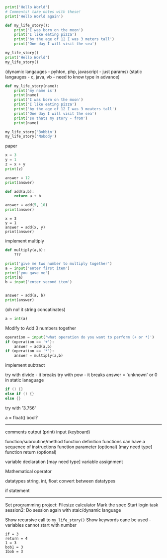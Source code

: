 
```python
print('Hello World')
# Comments! take notes with these!
print('Hello World again')
```

```python
def my_life_story():
    print('I was born on the moon')
    print('I like eating pizza')
    print('by the age of 12 I was 3 meters tall')
    print('One day I will visit the sea')

my_life_story()
print('Hello World')
my_life_story()
```

(dynamic langauges - pyhton, php, javascript - just params)
(static langauges - c, java, vb - need to know type in advance)
```python
def my_life_story(name):
    print('my name is')
    print(name)
    print('I was born on the moon')
    print('I like eating pizza')
    print('by the age of 12 I was 3 meaters tall')
    print('One day I will visit the sea')
    print('so thats my story - from')
    print(name)

my_life_story('Bobbin')
my_life_story('Nobody')
```

paper
```python
x = 3
y = 1
z = x + y
print(z)
```


```python
answer = 12
print(answer)
```


```python
def add(a,b):
    return a + b

answer = add(5, 10)
print(answer)
```

```
x = 3
y = 1
answer = add(x, y)
print(answer)
```

implement multiply

```python
def multiply(a,b):
    ???

```

```python
print('give me two number to multiply together')
a = input('enter first item')
print('you gave me')
print(a)
b = input('enter second item')


answer = add(a, b)
print(answer)
```

(oh no! it string concatinates)
```python
a = int(a)
```

Modify to Add 3 numbers together


```python
operation = input('what operation do you want to perform (+ or *)')
if (operation == '+'):
    answer = add(a,b)
if (operation == '*'):
    answer = multiply(a,b)
```

implement subtract

try with divide - it breaks
try with pow - it breaks
answer = 'unknown'  or 0 in static lanaguage

```c
if () {}
else if () {}
else {}
```

try with '3.756'

a = float()
bool?

---

comments
output (print)
input (keyboard)

function/subroutine/method
function definition
functions can have a sequence of instructions
function parameter (optional) [may need type]
function return (optional)

variable declaration [may need type]
variable assignment

Mathematical operator

datatypes string, int, float
convert between datatypes

if statement



---

Set programming project:
    Filesize calculator
    Mark the spec
    Start login task
session2: Do session again with staic/dynamic language


Show recursive call to `my_life_story()`
Show keywords cane be used - variables cannot start with number
```
if = 3
return = 4
1 = 3
bob1 = 3
1bob = 3
```
